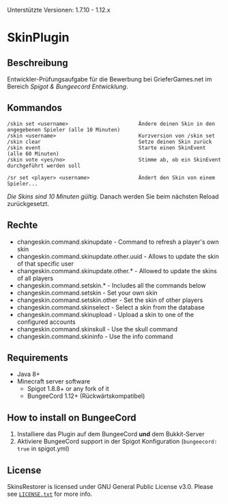 Unterstützte Versionen: 1.7.10 - 1.12.x

# SkinPlugin

## Beschreibung
Entwickler-Prüfungsaufgabe für die Bewerbung bei GrieferGames.net im Bereich _Spigot & Bungeecord Entwicklung_.

## Kommandos

    /skin set <username>                       Ändere deinen Skin in den angegebenen Spieler (alle 10 Minuten)
    /skin <username>                           Kurzversion von /skin set
    /skin clear                                Setze deinen Skin zurück
    /skin event                                Starte einen SkinEvent (alle 60 Minuten)
    /skin vote <yes/no>                        Stimme ab, ob ein SkinEvent durchgeführt werden soll
                
    /sr set <player> <username>                Ändert den Skin von einem Spieler...
     



_Die Skins sind 10 Minuten gültig._ Danach werden Sie beim nächsten Reload zurückgesetzt.

## Rechte

* changeskin.command.skinupdate - Command to refresh a player's own skin
* changeskin.command.skinupdate.other.uuid - Allows to update the skin of that specific user
* changeskin.command.skinupdate.other.* - Allowed to update the skins of all players
* changeskin.command.setskin.* - Includes all the commands below
* changeskin.command.setskin - Set your own skin
* changeskin.command.setskin.other - Set the skin of other players
* changeskin.command.skinselect - Select a skin from the database
* changeskin.command.skinupload - Upload a skin to one of the configured accounts
* changeskin.command.skinskull - Use the skull command
* changeskin.command.skininfo - Use the info command

## Requirements

* Java 8+
* Minecraft server software
    * Spigot 1.8.8+ or any fork of it
    * BungeeCord 1.12+ (Rückwärtskompatibel)

## How to install on BungeeCord

1. Installiere das Plugin auf dem BungeeCord **und** dem Bukkit-Server
2. Aktiviere BungeeCord support in der Spigot Konfiguration (`bungeecord: true` in spigot.yml)

## License
SkinsRestorer is licensed under GNU General Public License v3.0. Please see [`LICENSE.txt`](https://github.com/Th3Tr0LLeR/SkinsRestorer---Maro/blob/master/LICENSE) for more info.